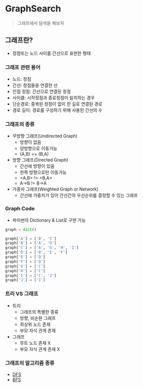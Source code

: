 # GraphSearch

> 그래프에서 탐색을 해보자

## 그래프란?

- 정점또는 노드 사이를 간선으로 표현한 형태

### 그래프 관련 용어

- 노드: 정점
- 간선: 정점들을 연결한 선
- 인접 정점: 간선으로 연결된 정점
- 사이클: 시작정점과 종료정점이 일치하는 경우
- 단순경로: 중복된 정점이 없이 한 길로 연결된 경로
- 경로 길이: 경로를 구성하기 위해 사용된 간선의 수

### 그래프의 종류

- 무방향 그래프(Undirected Graph)
  - 방향이 없음
  - 양방향으로 이동가능
  - (A,B) == (B,A)
- 방향 그래프(Directed Graph)
  - 간선에 방향이 있음
  - 한쪽 방향으로만 이동가능
  - <A,B> != <B,A>
  - A->B != B->A
- 가중치 그래프(Weighted Graph or Network)
  - 간선에 가중치가 있어 간선간의 우선순위를 결정할 수 있는 그래프

### Graph Code

- 파이썬의 Dictionary & List로 구현 가능

```python
graph = dict()

graph['A'] = ['B', 'C']
graph['B'] = ['A', 'D']
graph['C'] = ['A', 'G', 'H', 'I']
graph['D'] = ['B', 'E', 'F']
graph['E'] = ['D']
graph['F'] = ['D']
graph['G'] = ['C']
graph['H'] = ['C']
graph['I'] = ['C', 'J']
graph['J'] = ['I']
```

### 트리 VS 그래프

- 트리
  - 그래프의 특별한 종류
  - 방향, 비순환 그래프
  - 최상위 노드 존재
  - 부모 자식 관계 존재
- 그래프
  - 루트 노드 존재 X
  - 부모 자식 관계 존재 X

### 그래프의 알고리즘 종류

- [DFS](DFS)
- [BFS](BFS)
